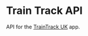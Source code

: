 # Train Track API

API for the [TrainTrack UK](https://apps.apple.com/gb/app/traintrack-uk/id6504205950) app.

